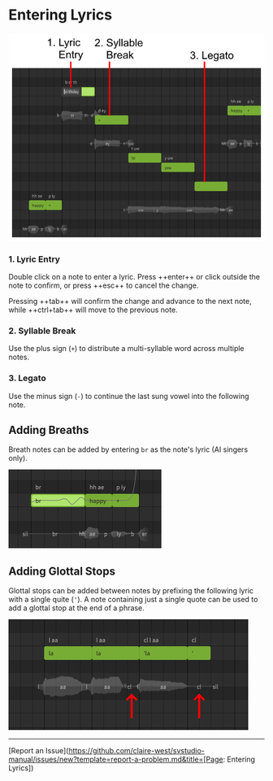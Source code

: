 # Entering Lyrics

![Note Lyrics and Special Symbols](/img/quickstart/note-lyrics.png)

### 1. Lyric Entry
Double click on a note to enter a lyric. Press ++enter++ or click outside the note to confirm, or press ++esc++ to cancel the change.

Pressing ++tab++ will confirm the change and advance to the next note, while ++ctrl+tab++ will move to the previous note.

### 2. Syllable Break
Use the plus sign (`+`) to distribute a multi-syllable word across multiple notes.

### 3. Legato
Use the minus sign (`-`) to continue the last sung vowel into the following note.

## Adding Breaths
Breath notes can be added by entering `br` as the note's lyric (AI singers only).

![A Breath Note](/img/quickstart/breath-note.png)

## Adding Glottal Stops
Glottal stops can be added between notes by prefixing the following lyric with a single quite (`'`). A note containing just a single quote can be used to add a glottal stop at the end of a phrase.

![Glottal Stops](/img/quickstart/glottal-stop.png)

---

[Report an Issue](https://github.com/claire-west/svstudio-manual/issues/new?template=report-a-problem.md&title=[Page: Entering Lyrics])